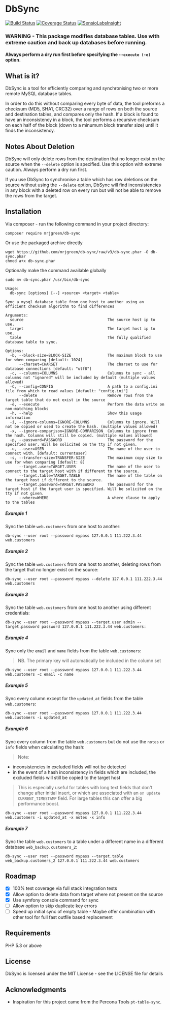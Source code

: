 DbSync
=======

[![Build Status](https://travis-ci.org/mrjgreen/db-sync.svg?branch=v3)](https://travis-ci.org/mrjgreen/db-sync)
[![Coverage Status](https://coveralls.io/repos/mrjgreen/db-sync/badge.svg?branch=v3&service=github)](https://coveralls.io/github/mrjgreen/db-sync?branch=v3)
[![SensioLabsInsight](https://insight.sensiolabs.com/projects/34585f74-7436-47c0-8b40-41265ef5a1ba/mini.png)](https://insight.sensiolabs.com/projects/34585f74-7436-47c0-8b40-41265ef5a1ba)

### WARNING - This package modifies database tables. Use with extreme caution and back up databases before running.

#### Always perform a dry run first before specifying the `--execute (-e)` option.

What is it?
-----------

DbSync is a tool for efficiently comparing and synchronising two or more remote MySQL database tables. 

In order to do this without comparing every byte of data, the tool preforms a checksum (MD5, SHA1, CRC32) over a range of rows on both the source and destination tables, and compares only the hash. If a block is found to have an inconsistency in a block, the tool performs a recursive checksum on each half of the block (down to a minumum block transfer size) until it finds the inconsistency.


Notes About Deletion
--------------------
DbSync will only delete rows from the destination that no longer exist on the source when the `--delete` option is specified. Use this option with extreme caution. Always perform a dry run first.

If you use DbSync to synchronise a table which has row deletions on the source without using the `--delete` option, DbSync will find inconsistencies in any block with a deleted row on every run but will not be able to remove the rows from the target.


Installation
------------

Via composer - run the following command in your project directory:

    composer require mrjgreen/db-sync

Or use the packaged archive directly

    wget https://github.com/mrjgreen/db-sync/raw/v3/db-sync.phar -O db-sync.phar
    chmod a+x db-sync.phar
    
Optionally make the command available globally

    sudo mv db-sync.phar /usr/bin/db-sync

~~~
Usage:
  db-sync [options] [--] <source> <target> <table>

Sync a mysql database table from one host to another using an efficient checksum algorithm to find differences

Arguments:
  source                                     The source host ip to use.
  target                                     The target host ip to use.
  table                                      The fully qualified database table to sync.

Options:
  -b, --block-size=BLOCK-SIZE                The maximum block to use for when comparing [default: 1024]
      --charset=CHARSET                      The charset to use for database connections [default: "utf8"]
  -c, --columns=COLUMNS                      Columns to sync - all columns not "ignored" will be included by default (multiple values allowed)
  -C, --config=CONFIG                        A path to a config.ini file from which to read values [default: "config.ini"]
      --delete                               Remove rows from the target table that do not exist in the source
  -e, --execute                              Perform the data write on non-matching blocks
  -h, --help                                 Show this usage information
  -i, --ignore-columns=IGNORE-COLUMNS        Columns to ignore. Will not be copied or used to create the hash. (multiple values allowed)
  -x, --ignore-comparison=IGNORE-COMPARISON  Columns to ignore from the hash. Columns will still be copied. (multiple values allowed)
  -p, --password=PASSWORD                    The password for the specified user. Will be solicited on the tty if not given.
  -u, --user=USER                            The name of the user to connect with. [default: currentuser]
  -s, --transfer-size=TRANSFER-SIZE          The maximum copy size to use for when comparing [default: 8]
      --target.user=TARGET.USER              The name of the user to connect to the target host with if different to the source.
      --target.table=TARGET.TABLE            The name of the table on the target host if different to the source.
      --target.password=TARGET.PASSWORD      The password for the target host if the target user is specified. Will be solicited on the tty if not given.
      --where=WHERE                          A where clause to apply to the tables
~~~


##### Example 1

Sync the table `web.customers` from one host to another:

~~~~
db-sync --user root --password mypass 127.0.0.1 111.222.3.44 web.customers
~~~~

##### Example 2

Sync the table `web.customers` from one host to another, deleting rows from the target that no longer exist on the source:

~~~~
db-sync --user root --password mypass --delete 127.0.0.1 111.222.3.44 web.customers
~~~~

##### Example 3

Sync the table `web.customers` from one host to another using different credentials:

~~~~
db-sync --user root --password mypass --target.user admin --target.password password 127.0.0.1 111.222.3.44 web.customers:
~~~~

##### Example 4

Sync only the `email` and `name` fields from the table `web.customers`:

 > NB. The primary key will automatically be included in the column set

~~~~
db-sync --user root --password mypass 127.0.0.1 111.222.3.44 web.customers -c email -c name
~~~~

##### Example 5

Sync every column except for the `updated_at` fields from the table `web.customers`:

~~~~
db-sync --user root --password mypass 127.0.0.1 111.222.3.44 web.customers -i updated_at
~~~~

##### Example 6

Sync every column from the table `web.customers` but do not use the `notes` or `info` fields when calculating the hash:

 > Note: 
 
  * inconsistencies in excluded fields will not be detected
  * in the event of a hash inconsistency in fields which are included, the excluded fields will still be copied to the target host
  
 > This is especially useful for tables with long text fields that don't change after initial insert, or which are associated
 with an `on update CURRENT_TIMESTAMP` field. For large tables this can offer a big performance boost.

~~~~
db-sync --user root --password mypass 127.0.0.1 111.222.3.44 web.customers -i updated_at -x notes -x info
~~~~

##### Example 7

Sync the table `web.customers` to a table under a different name in a different database `web_backup.customers_2`:

~~~~
db-sync --user root --password mypass --target.table web_backup.customers_2 127.0.0.1 111.222.3.44 web.customers
~~~~

Roadmap
-------

 * [x] 100% test coverage via full stack integration tests
 * [x] Allow option to delete data from target where not present on the source
 * [x] Use symfony console command for sync
 * [ ] Allow option to skip duplicate key errors
 * [ ] Speed up initial sync of empty table - Maybe offer combination with other tool for full fast outfile based replacement

Requirements
------------

PHP 5.3 or above

License
-------

DbSync is licensed under the MIT License - see the LICENSE file for details

Acknowledgments
---------------

- Inspiration for this project came from the Percona Tools `pt-table-sync`.
